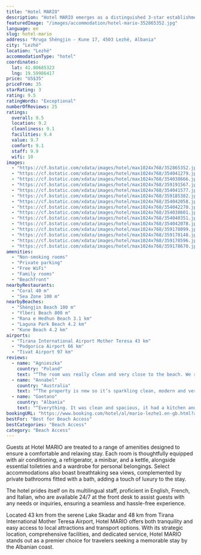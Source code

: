 ```yaml
---
title: "Hotel MARIO"
description: "Hotel MARIO emerges as a distinguished 3-star establishment in Lezhë, boasting an enviable position right on the waterfront."
featuredImage: "/images/accommodation/hotel-mario-352865352.jpg"
language: en
slug: hotel-mario
address: "Rruga Shëngjin - Kune 17, 4503 Lezhë, Albania"
city: "Lezhë"
location: "Lezhë"
accommodationType: "hotel"
coordinates:
  lat: 41.80685323
  lng: 19.59986417
price: "US$35"
priceFrom: 35
starRating: 3
rating: 9.5
ratingWords: "Exceptional"
numberOfReviews: 25
ratings:
  overall: 9.5
  location: 9.2
  cleanliness: 9.1
  facilities: 9.4
  value: 9.7
  comfort: 9.1
  staff: 9.9
  wifi: 10
images:
  - "https://cf.bstatic.com/xdata/images/hotel/max1024x768/352865352.jpg?k=1fe1272311f2ccbda53ba48c655e7573a19fffa2b7df19eea2bed40361285337&o=&hp=1"
  - "https://cf.bstatic.com/xdata/images/hotel/max1024x768/354041279.jpg?k=eb4c13ff52fb66e0f21c5cfab99f53b74e8dd82a7dc846901f95d4b68f70b066&o=&hp=1"
  - "https://cf.bstatic.com/xdata/images/hotel/max1024x768/354038666.jpg?k=4f520dae368161b066232e6ea767554bff47a2fb73ec18d1ac44523aaa34b2e1&o=&hp=1"
  - "https://cf.bstatic.com/xdata/images/hotel/max1024x768/359191567.jpg?k=ab8587ada7015954007709a865197947662bb7c69ebfc9ae413c7e4b86da1828&o=&hp=1"
  - "https://cf.bstatic.com/xdata/images/hotel/max1024x768/354041577.jpg?k=c1b567caa1795232bf2b2d3646843119e62096c0b117da652a6a66b4e8b8acbb&o=&hp=1"
  - "https://cf.bstatic.com/xdata/images/hotel/max1024x768/359185382.jpg?k=cf9aea6b8afc7f780ca0248888feae9f1e82700096aac71f4bf0b261e70fae1b&o=&hp=1"
  - "https://cf.bstatic.com/xdata/images/hotel/max1024x768/354042058.jpg?k=53ffc6e902f6ed163cf72ec8e93113f1da498706c959394e199f80ce4aeef0f5&o=&hp=1"
  - "https://cf.bstatic.com/xdata/images/hotel/max1024x768/354042270.jpg?k=3958b2f773354310e8bb1eee8873963b725c6a1c818e11d5c1bcd69d5b224445&o=&hp=1"
  - "https://cf.bstatic.com/xdata/images/hotel/max1024x768/354038601.jpg?k=a63685d601f761f7f371abe89e1ad69074e50e5acf40b9daff3f0e902e97e14b&o=&hp=1"
  - "https://cf.bstatic.com/xdata/images/hotel/max1024x768/354040351.jpg?k=d333d56bbdcf53ebc7bf056692871fbe0901b19508144e669da6fd96b478da6b&o=&hp=1"
  - "https://cf.bstatic.com/xdata/images/hotel/max1024x768/354042078.jpg?k=093b8bdee5413dbd6fd6c1fb062e70f62cd9a5365126faeee29074abf4dd7695&o=&hp=1"
  - "https://cf.bstatic.com/xdata/images/hotel/max1024x768/359178099.jpg?k=8c6e24a94d88206958a07e5c7b3c51e4fc3beb5baa5680bc11d77d30cf0d4a51&o=&hp=1"
  - "https://cf.bstatic.com/xdata/images/hotel/max1024x768/359178148.jpg?k=86bd4f57a25ff6e9e7c9026aa51c5fca3303a6ef087b219b5e6c44602fa5273c&o=&hp=1"
  - "https://cf.bstatic.com/xdata/images/hotel/max1024x768/359178596.jpg?k=1acf9cb3b41febe51b78168bb97cf06d41461da5fa009c5d3702224da88737fc&o=&hp=1"
  - "https://cf.bstatic.com/xdata/images/hotel/max1024x768/359178670.jpg?k=0d71bb6bea17cbcdfc09c1d096de10f02d08abf4a1653c8693de0e6453b9867a&o=&hp=1"
amenities:
  - "Non-smoking rooms"
  - "Private parking"
  - "Free WiFi"
  - "Family rooms"
  - "Beachfront"
nearbyRestaurants:
  - "Coral 40 m"
  - "Sea Zone 100 m"
nearbyBeaches:
  - "Shëngjin Beach 100 m"
  - "Ylberi Beach 800 m"
  - "Rana e Hedhun Beach 3.1 km"
  - "Laguna Park Beach 4.2 km"
  - "Kune Beach 4.2 km"
airports:
  - "Tirana International Airport Mother Teresa 43 km"
  - "Podgorica Airport 66 km"
  - "Tivat Airport 97 km"
reviews:
  - name: "Agnieszka"
    country: "Poland"
    text: "“The room was really clean and very close to the beach. We received a warm welcome, a tourist guide prepared by the object (restaurant recommendations, were to watch the sunset etc.). Very comfy bed :) Overall, we were really happy with the room...”"
  - name: "Annabel"
    country: "Australia"
    text: "“The property is new so it’s sparkling clean, modern and very comfortable. You can tell that they take care of the property very well. Very large room, bathroom and balcony. An excellent location, close to the beach and has a supermarket and...”"
  - name: "Gaetano"
    country: "Albania"
    text: "“Everything. It was clean and spacious, it had a kitchen and every amenities that you might need (except of a hairdryer). Mario the guy who hosted us was very polite and helpful.”"
bookingURL: "https://www.booking.com/hotel/al/mario-lezhe1.en-gb.html?aid=8035640"
bestFor: "Best for Beach Access"
bestCategories: "Beach Access"
category: "Beach Access"
---
```


Guests at Hotel MARIO are treated to a range of amenities designed to ensure a comfortable and relaxing stay. Each room is thoughtfully equipped with air conditioning, a refrigerator, a minibar, and a kettle, alongside essential toiletries and a wardrobe for personal belongings. Select accommodations also boast breathtaking sea views, complemented by private bathrooms fitted with a bath, adding a touch of luxury to the stay.

The hotel prides itself on its multilingual staff, proficient in English, French, and Italian, who are available 24/7 at the front desk to assist guests with any needs or inquiries, ensuring a seamless and hassle-free experience.

Located 43 km from the serene Lake Skadar and 48 km from Tirana International Mother Teresa Airport, Hotel MARIO offers both tranquility and easy access to local attractions and transport options. With its strategic location, comprehensive facilities, and dedicated service, Hotel MARIO stands out as a premier choice for travelers seeking a memorable stay by the Albanian coast.